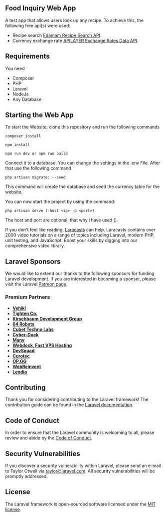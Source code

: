 ## Food Inquiry Web App

A test app that allows users look up any recipe. 
To achieve this, the following free api(s) were used:

- Recipe search [Edamam Recipe Search API](https://api.edamam.com/).
- Currency exchange rate [APILAYER Exchange Rates Data API](https://apilayer.com).

## Requirements
You need
* Composer
* PHP
* Laravel
* NodeJs
* Any Database

## Starting the Web App

To start the Website, clone this repository and run the following commands 
```
composer install
```
```
npm install
```
```
npm run dev or npm run build
```

Connect it to a database. You can change the settings in the .env File. After that use the following command
```
php artisan migrate: --seed
```
This command will create the database and seed the currency table for the website.

You can now start the project by using the command:
```
php artisan serve (-host <ip> -p <port>)
```
The host and port are optional, that why i have used ().

If you don't feel like reading, [Laracasts](https://laracasts.com) can help. Laracasts contains over 2000 video tutorials on a range of topics including Laravel, modern PHP, unit testing, and JavaScript. Boost your skills by digging into our comprehensive video library.

## Laravel Sponsors

We would like to extend our thanks to the following sponsors for funding Laravel development. If you are interested in becoming a sponsor, please visit the Laravel [Patreon page](https://patreon.com/taylorotwell).

### Premium Partners

- **[Vehikl](https://vehikl.com/)**
- **[Tighten Co.](https://tighten.co)**
- **[Kirschbaum Development Group](https://kirschbaumdevelopment.com)**
- **[64 Robots](https://64robots.com)**
- **[Cubet Techno Labs](https://cubettech.com)**
- **[Cyber-Duck](https://cyber-duck.co.uk)**
- **[Many](https://www.many.co.uk)**
- **[Webdock, Fast VPS Hosting](https://www.webdock.io/en)**
- **[DevSquad](https://devsquad.com)**
- **[Curotec](https://www.curotec.com/services/technologies/laravel/)**
- **[OP.GG](https://op.gg)**
- **[WebReinvent](https://webreinvent.com/?utm_source=laravel&utm_medium=github&utm_campaign=patreon-sponsors)**
- **[Lendio](https://lendio.com)**

## Contributing

Thank you for considering contributing to the Laravel framework! The contribution guide can be found in the [Laravel documentation](https://laravel.com/docs/contributions).

## Code of Conduct

In order to ensure that the Laravel community is welcoming to all, please review and abide by the [Code of Conduct](https://laravel.com/docs/contributions#code-of-conduct).

## Security Vulnerabilities

If you discover a security vulnerability within Laravel, please send an e-mail to Taylor Otwell via [taylor@laravel.com](mailto:taylor@laravel.com). All security vulnerabilities will be promptly addressed.

## License

The Laravel framework is open-sourced software licensed under the [MIT license](https://opensource.org/licenses/MIT).
